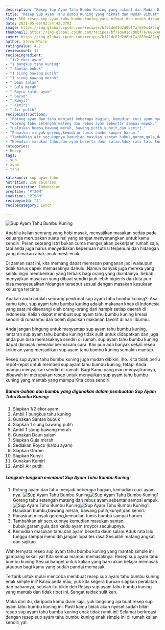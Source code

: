 ```yaml
---
description: "Resep Sup Ayam Tahu Bumbu Kuning yang nikmat dan Mudah Dibuat"
title: "Resep Sup Ayam Tahu Bumbu Kuning yang nikmat dan Mudah Dibuat"
slug: 508-resep-sup-ayam-tahu-bumbu-kuning-yang-nikmat-dan-mudah-dibuat
date: 2021-05-06T02:24:42.379Z
image: https://img-global.cpcdn.com/recipes/bf71de01d2d8bf7a/680x482cq70/sup-ayam-tahu-bumbu-kuning-foto-resep-utama.jpg
thumbnail: https://img-global.cpcdn.com/recipes/bf71de01d2d8bf7a/680x482cq70/sup-ayam-tahu-bumbu-kuning-foto-resep-utama.jpg
cover: https://img-global.cpcdn.com/recipes/bf71de01d2d8bf7a/680x482cq70/sup-ayam-tahu-bumbu-kuning-foto-resep-utama.jpg
author: Steve White
ratingvalue: 4.2
reviewcount: 13
recipeingredient:
- "1/2 ekor ayam"
- "1 bungkus tahu kuning"
- " Santan bubuk"
- "1 siung bawang putih"
- "1 siung bawang merah"
- " Daun salam"
- " Gula merah"
- " Royco kaldu ayam"
- " Garam"
- " Kunyit"
- " Kemiri"
- " Air putih"
recipeinstructions:
- "Potong ayam dan tahu menjadi beberapa bagian, kemudian cuci ayam nya."
- "Goreng tahu setengah mateng dan rebus ayam sebentar sampai empuk."
- "Haluskan bumbu,bawang merah, bawang putih,kunyit,dan kemiri."
- "Panaskan minyak goreng,kemudian tumis bumbu sampai harum."
- "Tambahkan air secukupnya kemudian masukan santan bubuk,garam,gula,dan kaldu ayam (royco) secukupnya."
- "Kemudian masukan tahu,dan ayam beserta daun salam.Aduk rata lalu tunggu sampai mendidih,jangan lupa tes rasa.Sesudah matang angkat dan sajikan."
categories:
- Resep
tags:
- sup
- ayam
- tahu

katakunci: sup ayam tahu 
nutrition: 258 calories
recipecuisine: Indonesian
preptime: "PT20M"
cooktime: "PT58M"
recipeyield: "2"
recipecategory: Lunch

---
```



![Sup Ayam Tahu Bumbu Kuning](https://img-global.cpcdn.com/recipes/bf71de01d2d8bf7a/680x482cq70/sup-ayam-tahu-bumbu-kuning-foto-resep-utama.jpg)

Apabila kalian seorang yang hobi masak, menyajikan masakan sedap pada keluarga merupakan suatu hal yang sangat menyenangkan untuk kamu sendiri. Peran seorang istri bukan cuma mengerjakan pekerjaan rumah saja, tapi anda juga harus menyediakan keperluan nutrisi terpenuhi dan hidangan yang dimakan anak-anak mesti enak.

Di zaman  saat ini, kita memang dapat memesan panganan jadi walaupun tidak harus capek memasaknya dahulu. Namun banyak juga mereka yang selalu ingin memberikan yang terbaik bagi orang yang dicintainya. Sebab, menyajikan masakan yang dibuat sendiri jauh lebih higienis dan kita pun bisa menyesuaikan hidangan tersebut sesuai dengan masakan kesukaan keluarga tercinta. 



Apakah anda adalah seorang penikmat sup ayam tahu bumbu kuning?. Asal kamu tahu, sup ayam tahu bumbu kuning adalah makanan khas di Indonesia yang saat ini disenangi oleh orang-orang dari hampir setiap daerah di Indonesia. Kalian dapat membuat sup ayam tahu bumbu kuning kreasi sendiri di rumahmu dan boleh dijadikan makanan favorit di hari liburmu.

Anda jangan bingung untuk menyantap sup ayam tahu bumbu kuning, lantaran sup ayam tahu bumbu kuning tidak sulit untuk didapatkan dan juga anda pun bisa memasaknya sendiri di rumah. sup ayam tahu bumbu kuning dapat dimasak memalui bermacam cara. Kini pun ada banyak sekali resep kekinian yang menjadikan sup ayam tahu bumbu kuning semakin mantap.

Resep sup ayam tahu bumbu kuning juga mudah dibikin, lho. Kita tidak perlu repot-repot untuk membeli sup ayam tahu bumbu kuning, tetapi Anda mampu menyajikan sendiri di rumah. Bagi Kamu yang mau menyajikannya, dibawah ini merupakan resep untuk menyajikan sup ayam tahu bumbu kuning yang mantab yang mampu Kita coba sendiri.

<!--inarticleads1-->

##### Bahan-bahan dan bumbu yang digunakan dalam pembuatan Sup Ayam Tahu Bumbu Kuning:

1. Siapkan 1/2 ekor ayam
1. Ambil 1 bungkus tahu kuning
1. Gunakan  Santan bubuk
1. Siapkan 1 siung bawang putih
1. Ambil 1 siung bawang merah
1. Gunakan  Daun salam
1. Siapkan  Gula merah
1. Sediakan  Royco (kaldu ayam)
1. Siapkan  Garam
1. Siapkan  Kunyit
1. Gunakan  Kemiri
1. Ambil  Air putih




<!--inarticleads2-->

##### Langkah-langkah membuat Sup Ayam Tahu Bumbu Kuning:

1. Potong ayam dan tahu menjadi beberapa bagian, kemudian cuci ayam nya.
<img src="https://img-global.cpcdn.com/steps/58a548071065ca00/160x128cq70/sup-ayam-tahu-bumbu-kuning-langkah-memasak-1-foto.jpg" alt="Sup Ayam Tahu Bumbu Kuning"><img src="https://img-global.cpcdn.com/steps/50aea038683735c8/160x128cq70/sup-ayam-tahu-bumbu-kuning-langkah-memasak-1-foto.jpg" alt="Sup Ayam Tahu Bumbu Kuning">1. Goreng tahu setengah mateng dan rebus ayam sebentar sampai empuk.
<img src="https://img-global.cpcdn.com/steps/0d8275d1116d5e24/160x128cq70/sup-ayam-tahu-bumbu-kuning-langkah-memasak-2-foto.jpg" alt="Sup Ayam Tahu Bumbu Kuning"><img src="https://img-global.cpcdn.com/steps/ce441a2639ad87c9/160x128cq70/sup-ayam-tahu-bumbu-kuning-langkah-memasak-2-foto.jpg" alt="Sup Ayam Tahu Bumbu Kuning">1. Haluskan bumbu,bawang merah, bawang putih,kunyit,dan kemiri.
1. Panaskan minyak goreng,kemudian tumis bumbu sampai harum.
1. Tambahkan air secukupnya kemudian masukan santan bubuk,garam,gula,dan kaldu ayam (royco) secukupnya.
1. Kemudian masukan tahu,dan ayam beserta daun salam.Aduk rata lalu tunggu sampai mendidih,jangan lupa tes rasa.Sesudah matang angkat dan sajikan.




Wah ternyata resep sup ayam tahu bumbu kuning yang mantab simple ini gampang sekali ya! Kita semua mampu memasaknya. Resep sup ayam tahu bumbu kuning Sesuai banget untuk kalian yang baru akan belajar memasak ataupun bagi kamu yang sudah pandai memasak.

Tertarik untuk mulai mencoba membuat resep sup ayam tahu bumbu kuning enak simple ini? Kalau anda mau, yuk kita segera buruan siapkan peralatan dan bahannya, setelah itu bikin deh Resep sup ayam tahu bumbu kuning yang mantab dan tidak ribet ini. Sangat taidak sulit kan. 

Maka dari itu, daripada kamu diam saja, yuk langsung aja buat resep sup ayam tahu bumbu kuning ini. Pasti kamu tiidak akan nyesel sudah bikin resep sup ayam tahu bumbu kuning enak tidak rumit ini! Selamat berkreasi dengan resep sup ayam tahu bumbu kuning enak simple ini di rumah kalian sendiri,ya!.

